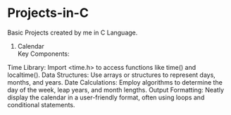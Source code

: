# Projects-in-C
Basic Projects created by me in C Language.<br>

1. Calendar<br>
    Key Components:

Time Library: Import <time.h> to access functions like time() and localtime().
Data Structures: Use arrays or structures to represent days, months, and years.
Date Calculations: Employ algorithms to determine the day of the week, leap years, and month lengths.
Output Formatting: Neatly display the calendar in a user-friendly format, often using loops and conditional statements.
